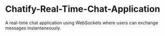 # Chatify-Real-Time-Chat-Application
A real-time chat application using WebSockets where users can exchange messages instantaneously.
